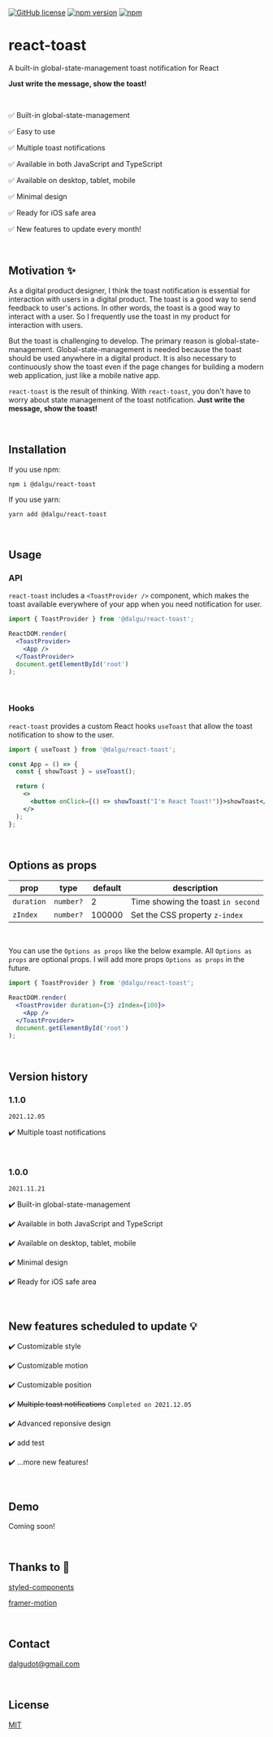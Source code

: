 [![GitHub license](https://img.shields.io/badge/license-MIT-blue.svg)](https://github.com/facebook/react/blob/main/LICENSE)
[![npm version](https://img.shields.io/npm/v/@dalgu/react-toast.svg)](https://www.npmjs.com/package/@dalgu/react-toast)
[![npm](https://img.shields.io/npm/dm/@dalgu/react-toast.svg)](https://www.npmjs.com/package/@dalgu/react-toast)

# react-toast

A built-in global-state-management toast notification for React

**Just write the message, show the toast!**

<br/>

✅ Built-in global-state-management

✅ Easy to use

✅ Multiple toast notifications

✅ Available in both JavaScript and TypeScript

✅ Available on desktop, tablet, mobile

✅ Minimal design

✅ Ready for iOS safe area

✅ New features to update every month!

<br/>

## Motivation ✨

As a digital product designer, I think the toast notification is essential for interaction with users in a digital product. The toast is a good way to send feedback to user's actions. In other words, the toast is a good way to interact with a user. So I frequently use the toast in my product for interaction with users.

But the toast is challenging to develop. The primary reason is global-state-management. Global-state-management is needed because the toast should be used anywhere in a digital product. It is also necessary to continuously show the toast even if the page changes for building a modern web application, just like a mobile native app.

`react-toast` is the result of thinking. With `react-toast`, you don't have to worry about state management of the toast notification. **Just write the message, show the toast!**

<br/>

## Installation

If you use npm:

```
npm i @dalgu/react-toast
```

If you use yarn:

```
yarn add @dalgu/react-toast
```

<br/>

## Usage

### API

`react-toast` includes a `<ToastProvider />` component, which makes the toast available everywhere of your app when you need notification for user.

```jsx
import { ToastProvider } from '@dalgu/react-toast';

ReactDOM.render(
  <ToastProvider>
    <App />
  </ToastProvider>
  document.getElementById('root')
);
```

<br/>

### Hooks

`react-toast` provides a custom React hooks `useToast` that allow the toast notification to show to the user.

```jsx
import { useToast } from '@dalgu/react-toast';

const App = () => {
  const { showToast } = useToast();

  return (
    <>
      <button onClick={() => showToast("I'm React Toast!")}>showToast</button>
    </>
  );
};
```

<br/>

## Options as props

| prop       | type      | default | description                        |
| ---------- | --------- | ------- | ---------------------------------- |
| `duration` | `number?` | 2       | Time showing the toast `in second` |
| `zIndex`   | `number?` | 100000  | Set the CSS property `z-index`     |

<br/>

You can use the `Options as props` like the below example. All `Options as props` are optional props. I will add more props `Options as props` in the future.

```jsx
import { ToastProvider } from '@dalgu/react-toast';

ReactDOM.render(
  <ToastProvider duration={3} zIndex={100}>
    <App />
  </ToastProvider>
  document.getElementById('root')
);
```

<br/>

## Version history

### 1.1.0

`2021.12.05`

✔️ Multiple toast notifications

<br/>

### 1.0.0

`2021.11.21`

✔️ Built-in global-state-management

✔️ Available in both JavaScript and TypeScript

✔️ Available on desktop, tablet, mobile

✔️ Minimal design

✔️ Ready for iOS safe area

<br/>

## New features scheduled to update 💡

✔️ Customizable style

✔️ Customizable motion

✔️ Customizable position

✔️ ~~Multiple toast notifications~~ `Completed on 2021.12.05`

✔️ Advanced reponsive design

✔️ add test

✔️ ...more new features!

<br/>

## Demo

Coming soon!

<br/>

## Thanks to 🙏

[styled-components](https://github.com/styled-components/styled-components)

[framer-motion](https://github.com/framer/motion)

<br/>

## Contact

[dalgudot@gmail.com](mailto:dalgudot@gmail.com)

<br/>

## License

[MIT](https://github.com/dalgudot/react-toast/blob/main/LICENSE)
